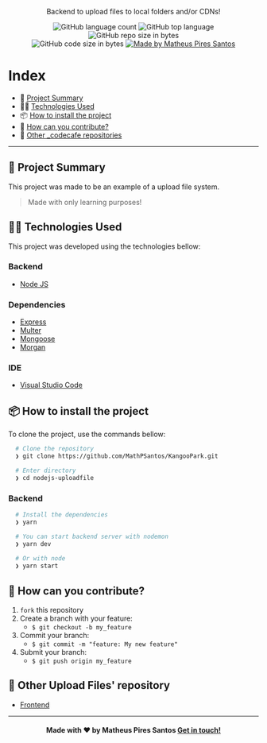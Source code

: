 <p align="center">
  <p align="center">
  Backend to upload files to local folders and/or CDNs!
  </p>
</p>

<p align="center">
  <img alt="GitHub language count" src="https://img.shields.io/github/languages/count/MathPSantos/nodejs-uploadfile?color=yellow">

  <img alt="GitHub top language" src="https://img.shields.io/github/languages/top/MathPSantos/nodejs-uploadfile?logo=typescript">

  <img alt="GitHub repo size in bytes" src="https://img.shields.io/github/repo-size/MathPSantos/nodejs-uploadfile?color=yellow">

  <br>

  <img alt="GitHub code size in bytes" src="https://img.shields.io/github/last-commit/MathPSantos/nodejs-uploadfile">

  <a href="https://www.linkedin.com/in/mathpsantos/">
    <img alt="Made by Matheus Pires Santos" src="https://img.shields.io/badge/made%20by-MathPSantos-%2304D361?color=lightgrey">
  </a>
</p>

 
# Index

- :rocket: [Project Summary](#rocket-project-summary)
- 👨‍💻️ [Technologies Used](#%EF%B8%8F-technologies-used)
- 📦️ [How to install the project](#%EF%B8%8F-how-to-install-the-project)
- 🤔️ [How can you contribute?](#%EF%B8%8F-how-can-you-contribute)
- :floppy_disk: [Other _codecafe repositories](#floppy_disk-other-upload-files-repository)
 
---
## :rocket: Project Summary

This project was made to be an example of a upload file system.

> Made with only learning purposes!
 
## 👨‍💻️ Technologies Used

This project was developed using the technologies bellow:
  
### Backend

  - [Node JS](https://nodejs.org/en/)
  
### Dependencies

  - [Express](http://expressjs.com/)
  - [Multer](https://github.com/expressjs/multer#readme)
  - [Mongoose](https://mongoosejs.com/)
  - [Morgan](https://github.com/expressjs/morgan#readme)

### IDE

  - [Visual Studio Code](https://code.visualstudio.com/)
 
## 📦️ How to install the project

To clone the project, use the commands bellow:

```bash
  # Clone the repository
  ❯ git clone https://github.com/MathPSantos/KangooPark.git

  # Enter directory
  ❯ cd nodejs-uploadfile
```

### Backend

```bash
  # Install the dependencies
  ❯ yarn

  # You can start backend server with nodemon
  ❯ yarn dev
  
  # Or with node
  ❯ yarn start
```
 
## 🤔️ How can you contribute?

1. `fork` this repository
2. Create a branch with your feature:
   - `$ git checkout -b my_feature`
3. Commit your branch:
   - `$ git commit -m "feature: My new feature"`
4. Submit your branch:
   - `$ git push origin my_feature`

## :floppy_disk: Other **Upload Files**' repository

- [Frontend]()

---
 
<h4 align="center">
  Made with ❤️ by Matheus Pires Santos <a href="mailto:matheus.psantos2016@gmail.com">Get in touch!</a>
</h4>

